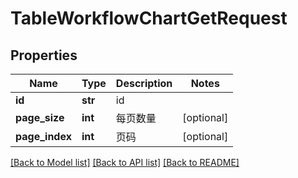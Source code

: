 # TableWorkflowChartGetRequest

## Properties
Name | Type | Description | Notes
------------ | ------------- | ------------- | -------------
**id** | **str** | id | 
**page_size** | **int** | 每页数量 | [optional] 
**page_index** | **int** | 页码 | [optional] 

[[Back to Model list]](../README.md#documentation-for-models) [[Back to API list]](../README.md#documentation-for-api-endpoints) [[Back to README]](../README.md)

